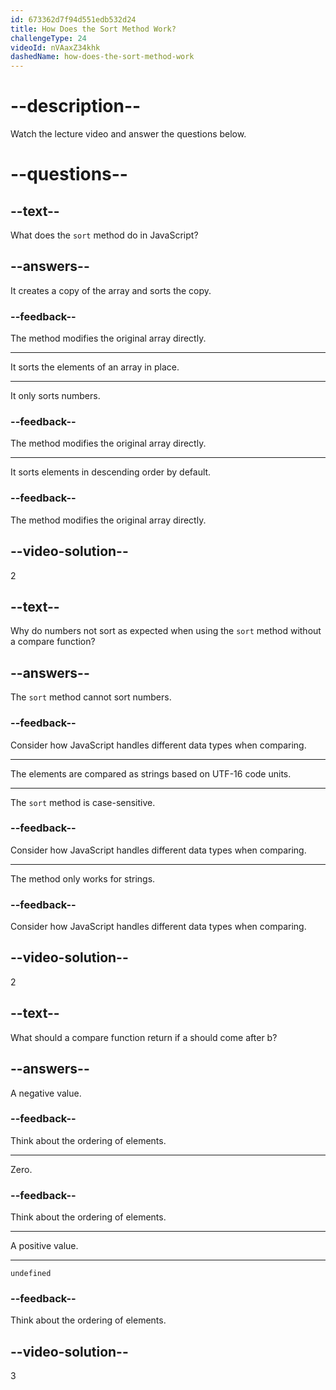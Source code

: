 ```yaml
---
id: 673362d7f94d551edb532d24
title: How Does the Sort Method Work?
challengeType: 24
videoId: nVAaxZ34khk
dashedName: how-does-the-sort-method-work
---
```


# --description--

Watch the lecture video and answer the questions below.

# --questions--

## --text--

What does the `sort` method do in JavaScript?

## --answers--

It creates a copy of the array and sorts the copy.

### --feedback--

The method modifies the original array directly.

---

It sorts the elements of an array in place.

---

It only sorts numbers.

### --feedback--

The method modifies the original array directly.

---

It sorts elements in descending order by default.

### --feedback--

The method modifies the original array directly.

## --video-solution--

2

## --text--

Why do numbers not sort as expected when using the `sort` method without a compare function?

## --answers--

The `sort` method cannot sort numbers.

### --feedback--

Consider how JavaScript handles different data types when comparing.

---

The elements are compared as strings based on UTF-16 code units.

---

The `sort` method is case-sensitive.

### --feedback--

Consider how JavaScript handles different data types when comparing.

---

The method only works for strings.

### --feedback--

Consider how JavaScript handles different data types when comparing.

## --video-solution--

2

## --text--

What should a compare function return if a should come after b?

## --answers--

A negative value.

### --feedback--

Think about the ordering of elements.

---

Zero.

### --feedback--

Think about the ordering of elements.

---

A positive value.

---

`undefined`

### --feedback--

Think about the ordering of elements.

## --video-solution--

3
